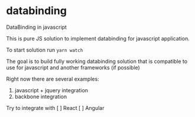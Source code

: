 # databinding
DataBinding in javascript

This is pure JS solution to implement databinding for javascript application.

To start solution run ```yarn watch```

The goal is to build fully working databinding solution that is compatible to use for javascript and another frameworks (if possible)

Right now there are several examples:
1. javascript + jquery integration
2. backbone integration

Try to integrate with
[ ] React
[ ] Angular
